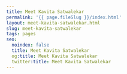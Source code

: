 ```yaml
---
title: Meet Kavita Satwalekar
permalink: '{{ page.fileSlug }}/index.html'
layout: meet-kavita-satwalekar.html
slug: meet-kavita-satwalekar
tags: pages
seo:
  noindex: false
  title: Meet Kavita Satwalekar
  og:title: Meet Kavita Satwalekar
  twitter:title: Meet Kavita Satwalekar
---
```



